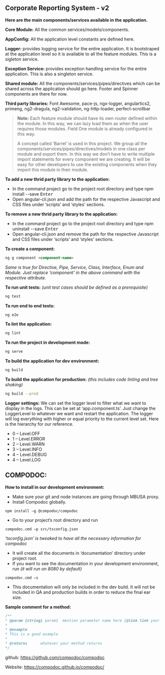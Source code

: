 Corporate Reporting System - v2
---
**Here are the main components/services available in the application.**

**Core Module:**
All the common services/models/components.

**AppConfig:**
All the application level constants are defined here.

**Logger:**
provides logging service for the entire application. It is bootstraped at the application level so it is available to all the feature modules. This is a sigleton service.

**Exception Service:**
provides exception handling service for the entire application. This is also a singleton service.

**Shared module:**
All the components/services/pipes/directives which can be shared across the application should go here. Footer and Spinner components are there for now.

**Third party libraries:**
Font Awesome, pace-js, ngx-logger, angulartics2, primeng, ng2-dragula, ng2-validation, ng-http-loader, perfect-scrollbar

> **Note:**
> Each feature module should have its own router defined within the module. In this way, we can lazy load them as when the user requires those modules. Field One module is already configured in this way.
> 
> A concept called ‘Barrel’ is used in this project. We group all the components/services/pipes/directives/models in one class per module and export them. In this way we don’t have to write multiple import statements for every component we are creating. It will be easy for other developers to use the existing components when they import this module in their module.

**To add a new thrid party library to the application:**
* In the command project go to the project root directory and type npm install <third-party-lib-name> --save <kbd>Enter</kbd>
* Open angular-cli.json and add the path for the respective Javascript and CSS files under ‘scripts’ and ‘styles’ sections.

**To remove a new thrid party library to the application:**
* In the command project go to the project root directory and type npm uninstall <third-party-lib-name> --save <kbd>Enter</kbd>
* Open angular-cli.json and remove the path for the respective Javascript and CSS files under ‘scripts’ and ‘styles’ sections.

**To create a component:**
``` html
ng g component <component-name>
```

*Same is true for Directive, Pipe, Service, Class, Interface, Enum and Module. Just replace ‘component’ in the above command with the respective attribute.*

**To run unit tests:** *(unit test cases should be defined as a prerequisite)*
```bash
ng test
```

**To run end to end tests:**
```bash
ng e2e
```

**To lint the application:**
```bash
ng lint
```

**To run the project in development mode:**
```bash
ng serve
```

**To build the application for dev environment:**
```bash
ng build
```

**To build the application for production:** *(this includes code linting and tree shaking)*
```bash
ng build --prod
```

**Logger settings:** 
We can set the logger level to filter what we want to display in the logs. This can be set at ‘app.component.ts’. Just change the LoggerLevel to whatever we want and restart the application. The logger will log everything with higher or equal priority to the current level set. Here is the hierarchy for our reference.
* 0 – Level.OFF
* 1 – Level.ERROR
* 2 – Level.WARN
* 3 – Level.INFO
* 4 – Level.DEBUG
* 4 – Level.LOG

COMPODOC:
---------
**How to install in our development environment:**
- Make sure your git and node instances are going through MBUSA proxy.
- Install Compodoc globally.
```
npm install –g @compodoc/compodoc
```
- Go to your project’s root directory and run
```
compodoc.cmd –p src/tsconfig.json
```
*‘tsconfig.json’ is tweaked to have all the necessary information for compodoc*
- It will create all the documents in ‘documentation’ directory under project root.
- If you want to see the documentation in your development environment, run *(it will run on 8080 by default)*
```
compodoc.cmd –s
```
- This documentation will only be included in the dev build. It will not be included in QA and production builds in order to reduce the final ear size.

**Sample comment for a method:**
```javascript
/**
* @param {string} param1  mention parameter name here {@link link your method here}
*
* @example
* This is a good example
*
* @returns      whatever your method returns
*/
```
github: https://github.com/compodoc/compodoc

Website: https://compodoc.github.io/compodoc/
